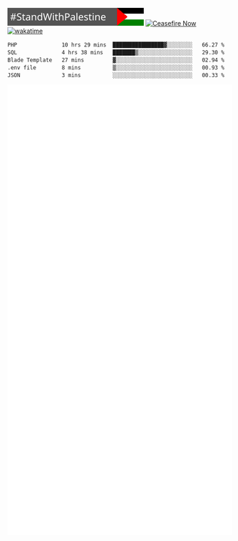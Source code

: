 [![github](https://raw.githubusercontent.com/saedyousef/StandWithPalestine/main/badges/flat/StandWithPalestine.svg)](https://github.com/saedyousef/StandWithPalestine)
[![Ceasefire Now](https://badge.techforpalestine.org/default)](https://techforpalestine.org/learn-more)
[![wakatime](https://wakatime.com/badge/user/03bf07e2-4c78-4826-8603-8922f0241061.svg)](https://wakatime.com/@03bf07e2-4c78-4826-8603-8922f0241061)
<!-- [![committers.top badge](https://user-badge.committers.top/jordan_private/saedyousef.svg)](https://user-badge.committers.top/jordan_private/saedyousef) -->

<!-- ![Profile Views](https://visitor-badge.glitch.me/badge?page_id=saedyousef.saedyousef&left_color=grey&right_color=blue&left_text=👀+Profile+Views) -->



<!-- <img src="https://github-readme-stats.vercel.app/api?username=saedyousef&show_icons=true&count_private=true" width="100%" /> --> 

<!--START_SECTION:waka-->

```txt
PHP              10 hrs 29 mins  ████████████████▓░░░░░░░░   66.27 %
SQL              4 hrs 38 mins   ███████▒░░░░░░░░░░░░░░░░░   29.30 %
Blade Template   27 mins         ▓░░░░░░░░░░░░░░░░░░░░░░░░   02.94 %
.env file        8 mins          ▒░░░░░░░░░░░░░░░░░░░░░░░░   00.93 %
JSON             3 mins          ░░░░░░░░░░░░░░░░░░░░░░░░░   00.33 %
```

<!--END_SECTION:waka-->
    
<!-- ![github contribution grid snake animation](https://raw.githubusercontent.com/saedyousef/saedyousef/output/github-contribution-grid-snake.svg) -->


![Metrics](./github-metrics.svg)
